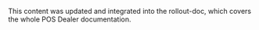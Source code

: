 This content was updated and integrated into the rollout-doc, which covers the whole POS Dealer documentation.